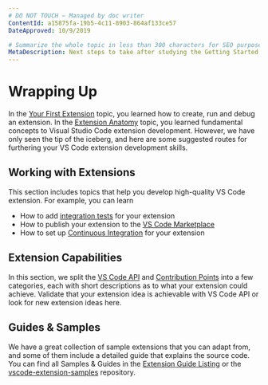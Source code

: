 ```yaml
---
# DO NOT TOUCH — Managed by doc writer
ContentId: a15875fa-19b5-4c11-8903-864af133ce57
DateApproved: 10/9/2019

# Summarize the whole topic in less than 300 characters for SEO purpose
MetaDescription: Next steps to take after studying the Getting Started section
---
```


# Wrapping Up

In the [Your First Extension](/api/get-started/your-first-extension) topic, you learned how to create, run and debug an extension. In the [Extension Anatomy](/api/get-started/extension-anatomy) topic, you learned fundamental concepts to Visual Studio Code extension development. However, we have only seen the tip of the iceberg, and here are some suggested routes for furthering your VS Code extension development skills.

## Working with Extensions

This section includes topics that help you develop high-quality VS Code extension. For example, you can learn

- How to add [integration tests](/api/working-with-extensions/testing-extension) for your extension
- How to publish your extension to the [VS Code Marketplace](https://marketplace.visualstudio.com/)
- How to set up [Continuous Integration](/api/working-with-extensions/continuous-integration) for your extension

## Extension Capabilities

In this section, we split the [VS Code API](/api/references/vscode-api) and [Contribution Points](/api/references/contribution-points) into a few categories, each with short descriptions as to what your extension could achieve. Validate that your extension idea is achievable with VS Code API or look for new extension ideas here.

## Guides & Samples

We have a great collection of sample extensions that you can adapt from, and some of them include a detailed guide that explains the source code. You can find all Samples & Guides in the [Extension Guide Listing](/api/extension-guides/overview) or the [vscode-extension-samples](https://github.com/Microsoft/vscode-extension-samples) repository.
